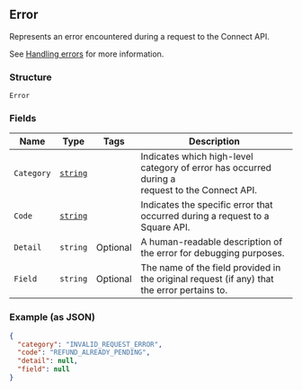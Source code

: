## Error

Represents an error encountered during a request to the Connect API.

See [Handling errors](#handlingerrors) for more information.

### Structure

`Error`

### Fields

| Name | Type | Tags | Description |
|  --- | --- | --- | --- |
| `Category` | [`string`](/doc/models/error-category.md) |  | Indicates which high-level category of error has occurred during a<br>request to the Connect API. |
| `Code` | [`string`](/doc/models/error-code.md) |  | Indicates the specific error that occurred during a request to a<br>Square API. |
| `Detail` | `string` | Optional | A human-readable description of the error for debugging purposes. |
| `Field` | `string` | Optional | The name of the field provided in the original request (if any) that<br>the error pertains to. |

### Example (as JSON)

```json
{
  "category": "INVALID_REQUEST_ERROR",
  "code": "REFUND_ALREADY_PENDING",
  "detail": null,
  "field": null
}
```

